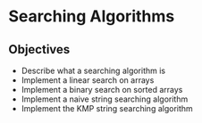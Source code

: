 # Searching Algorithms

## Objectives

- Describe what a searching algorithm is
- Implement a linear search on arrays
- Implement a binary search on sorted arrays
- Implement a naive string searching algorithm
- Implement the KMP string searching algorithm
